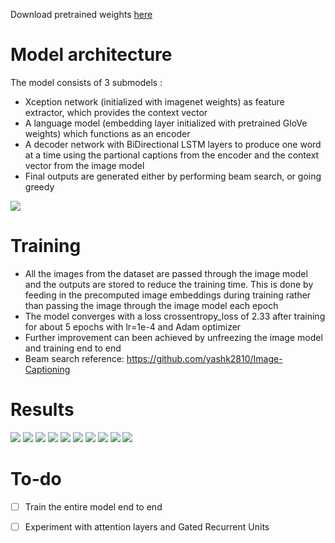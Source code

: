 Download pretrained weights [here](https://drive.google.com/file/d/1oEH6-Hm7jehaPu0y-LlD-AJuF3zccw9Z/view?usp=sharing)
# Model architecture
The model consists of 3 submodels :
 - Xception network (initialized with imagenet weights) as feature extractor, which provides the context vector
 - A language model (embedding layer initialized with pretrained GloVe weights) which functions as an encoder
 - A decoder network with BiDirectional LSTM layers to produce one word at a time using the partional captions from the encoder and the context vector from the image model
 - Final outputs are generated either by performing beam search, or going greedy 

![](without_cnn.png)

# Training 
- All the images from the dataset are passed through the image model and the outputs are stored to reduce the training time. This is done by feeding in the precomputed image embeddings during training rather than passing the image through the image model each epoch
- The model converges with a loss crossentropy_loss of 2.33 after training for about 5 epochs with lr=1e-4 and Adam optimizer
- Further improvement can been achieved by unfreezing the image model and training end to end
- Beam search reference: https://github.com/yashk2810/Image-Captioning

# Results
![](outputs/COCO_val2014_000000091349.jpg)
![](outputs/COCO_val2014_000000094012.jpg)
![](outputs/COCO_val2014_000000019313.jpg)
![](outputs/COCO_val2014_000000005502.jpg)
![](outputs/COCO_val2014_000000003926.jpg)
![](outputs/COCO_val2014_000000033909.jpg)
![](outputs/COCO_val2014_000000050309.jpg)
![](outputs/COCO_val2014_000000081505.jpg)
![](outputs/COCO_val2014_000000122300.jpg)
![](outputs/COCO_val2014_000000469174.jpg)

# To-do
 - [ ] Train the entire model end to end
 - [ ] Experiment with attention layers and Gated Recurrent Units


